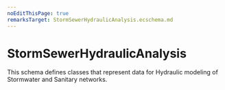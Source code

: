 ```yaml
---
noEditThisPage: true
remarksTarget: StormSewerHydraulicAnalysis.ecschema.md
---
```


# StormSewerHydraulicAnalysis

This schema defines classes that represent data for Hydraulic modeling of Stormwater and Sanitary networks.
